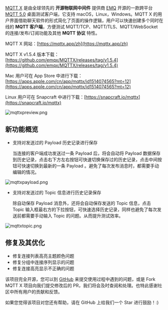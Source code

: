 [MQTT X](https://mqttx.app/zh) 是由全球领先的 **开源物联网中间件** 提供商 [EMQ](https://www.emqx.com/zh) 开源的一款跨平台 [MQTT 5.0](https://www.emqx.com/zh/mqtt/mqtt5) 桌面测试客户端，它支持 macOS，Linux，Windows。MQTT X 的用户界面借助聊天软件的形式简化了页面的操作逻辑，用户可以快速创建多个同时在线的 **MQTT 客户端**，方便测试 MQTT/TCP、MQTT/TLS、MQTT/WebSocket  的连接/发布/订阅功能及其他 **MQTT 协议** 特性。

MQTT X 网站：[https://mqttx.app/zh](https://mqttx.app/zh)

MQTT X v1.5.4 版本下载：[https://github.com/emqx/MQTTX/releases/tag/v1.5.4](https://github.com/emqx/MQTTX/releases/tag/v1.5.4)

Mac 用户可在 App Store 中进行下载：[https://apps.apple.com/cn/app/mqttx/id1514074565?mt=12](https://apps.apple.com/cn/app/mqttx/id1514074565?mt=12)

Linux 用户可在 Snapcraft 中进行下载：[https://snapcraft.io/mqttx](https://snapcraft.io/mqttx)


![mqttxpreview.png](https://static.emqx.net/images/3c7493d6526eb7a02d42c3aa962f48f0.png)

## 新功能概览

- 支持对发送过的 Payload 历史记录进行保存

  当连接的客户端成功发送过一条 Payload 后，将会自动将 Payload 数据保存到历史记录，点击右下方左右按钮可快速切换保存过的历史记录，点击中间按钮可快速切换到最新的一条 Payload 。避免了每次发布消息时，都需要手动编辑的情况。


![mqttxpayload.png](https://static.emqx.net/images/c175486e82496d829b99da0c08f16f4e.png)

- 支持对发送过的 Topic 信息进行历史记录保存

  除自动保存 Payload 消息外，还将会自动保存发送的 Topic 信息，点击 Topic 输入框最右方的下拉按钮，可快速选择历史记录，同样也避免了每次发送前都需要手动输入 Topic 的问题。从而提升测试效率。


![mqttxtopic.png](https://static.emqx.net/images/2befce2f17c088c3afe05cc9df6065a5.png)

## 修复及其优化

- 修复连接列表高亮主题颜色问题
- 修复分组中连接序列显示的问题
- 修复连接高亮显示不正确的问题

该项目完全开源，您可以到 [GitHub](https://github.com/emqx/MQTTX/issues?q=is%3Aissue+is%3Aopen+sort%3Aupdated-desc) 来提交使用过程中遇到的问题，或是 Fork MQTT X 项目向我们提交修改后的 PR，我们将会及时查阅和处理。也特此感谢社区中所有用户的贡献和反馈。

如果您觉得该项目对您还有帮助，请在 GitHub 上给我们一个 Star 进行鼓励！:)
